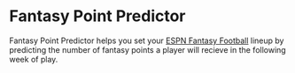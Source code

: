 # Fantasy Point Predictor
Fantasy Point Predictor helps you set your
[ESPN Fantasy Football](https://www.espn.com/fantasy/football/) lineup by
predicting the number of fantasy points a player will recieve in the following
week of play.